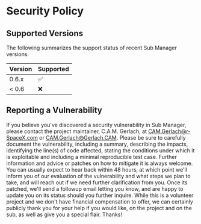 # Security Policy


## Supported Versions

The following summarizes the support status of recent Sub Manager versions.

| Version | Supported          |
| ------- | ------------------ |
| 0.6.x   | :white_check_mark: |
| < 0.6   | :x:                |



## Reporting a Vulnerability

If you believe you've discovered a security vulnerability in Sub Manager, please contact the project maintainer, C.A.M. Gerlach, at CAM.Gerlach@r-SpaceX.com or CAM.Gerlach@Gerlach.CAM.
Please be sure to carefully document the vulnerability, including a summary, describing the impacts, identifying the line(s) of code affected, stating the conditions under which it is exploitable and including a minimal reproducible test case.
Further information and advice or patches on how to mitigate it is always welcome.
You can usually expect to hear back within 48 hours, at which point we'll inform you of our evaluation of the vulnerability and what steps we plan to take, and will reach out if we need further clarification from you.
Once its patched, we'll send a followup email letting you know, and are happy to update you on its status should you further inquire.
While this is a volunteer project and we don't have financial compensation to offer, we can certainly publicly thank you for your help if you would like, on the project and on the sub, as well as give you a special flair.
Thanks!

